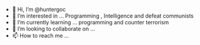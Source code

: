 - 👋 Hi, I’m @huntergoc
- 👀 I’m interested in ... Programming , Intelligence and defeat communists
- 🌱 I’m currently learning ... programming and counter terrorism
- 💞️ I’m looking to collaborate on ...
- 📫 How to reach me ...

<!---
huntergoc/huntergoc is a ✨ special ✨ repository because its `README.md` (this file) appears on your GitHub profile.
You can click the Preview link to take a look at your changes.
--->
